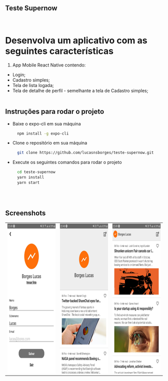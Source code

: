 ## Teste Supernow
<br />

# Desenvolva um aplicativo com as seguintes características
1) App Mobile React Native contendo:
- Login;
- Cadastro simples;
- Tela de lista logada;
- Tela de detalhe de perfil - semelhante a tela de Cadastro simples;
<br /><br />

## Instruções para rodar o projeto

- Baixe o expo-cli em sua máquina
    ```bash
      npm install -g expo-cli
    ```

- Clone o repositório em sua máquina
    ```bash
      git clone https://github.com/lucasnsborges/teste-supernow.git
    ```
- Execute os seguintes comandos para rodar o projeto
    ```bash
      cd teste-supernow
      yarn install 
      yarn start   
    ```

<br /><br />
## Screenshots

<table>
  <tr>
    <td><img src="./screenshots/1_Screenshot_20191016-232259_Expo.jpg" height = "480" width="270"></td>
    <td><img src="./screenshots/2_Screenshot_20191016-232254_Expo.jpg" height = "480" width="270"></td>
    <td><img src="./screenshots/3_Screenshot_20191016-232217_Expo.jpg" height = "480" width="270"></td>
  </tr>
</table>

